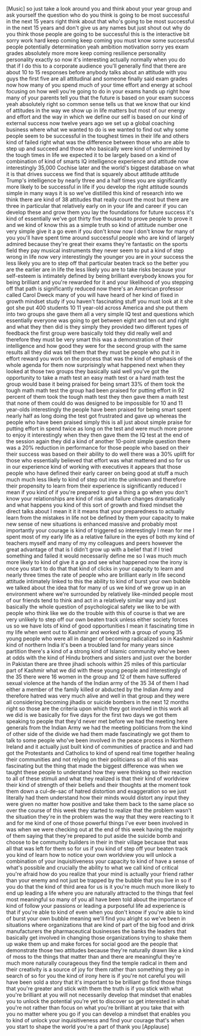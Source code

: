
[Music]
so just take a look around you and think
about your year group and ask yourself
the question who do you think is going
to be most successful in the next 15
years right
think about that who&#39;s going to be most
successful in the next 15 years and
don&#39;t give us any names but just shout
out why do you think those people are
going to be successful this is the
interactive bit sorry work hard keep
coming keep coming you must know some
successful people potentially
determination yeah
ambition motivation sorry yes exam
grades absolutely more more keep coming
resilience personality personality
exactly so now it&#39;s interesting actually
normally when you do that if I do this
to a corporate audience you&#39;ll generally
find that there are about 10 to 15
responses before anybody talks about an
attitude with you guys the first five
are all attitudinal and someone finally
said exam grades now how many of you
spend much of your time effort and
energy at school focusing on how well
you&#39;re going to do in your exams hands
up right how many of your parents tell
you that the future is based on your
exam success yeah absolutely right so
common sense tells us that we know that
our kind of attitudes in the way we show
up in life matters but most of our
energy and effort and the way in which
we define our self is based on our kind
of external success now twelve years ago
we set up a global coaching business
where what we wanted to do is we wanted
to find out why some people seem to be
successful in the toughest times in
their life and others kind of failed
right what was the difference between
those who are able to step up and
succeed and those who basically were
kind of undermined by the tough times in
life we expected it to be largely based
on a kind of combination of kind of
smarts IQ intelligence experience and
attitude now interestingly 35,000
Cochise later and the world&#39;s biggest
database on what it is that drives
success we find that is squarely about
attitude attitude Trump&#39;s intelligence
by nearly three and a half times you are
significantly more likely to be
successful in life if you develop the
right attitude sounds simple in many
ways it is so we&#39;ve distilled this kind
of research into we think there are kind
of 38 attitudes that really count the
most but there are three in particular
that relatively early on in your life
and career if you can develop these and
grow them you lay the foundations for
future success it&#39;s kind of essentially
we&#39;ve got thirty five thousand to prove
people to prove it and we kind of know
this as a simple truth so kind of
attitude number one very simple give it
a go even if you don&#39;t know now I don&#39;t
know for many of you you&#39;ll have spent
time around successful people who are
kind of largely admired because they&#39;re
great their exams they&#39;re fantastic on
the sports field they pay musical
instruments they never seem to put a
kind of step wrong in life now very
interestingly the younger you are in
your success the less likely you are to
step off that particular beaten track so
the better you are the earlier are in
life the less likely you are to take
risks because your self-esteem is
intimately defined by being brilliant
everybody knows you for being brilliant
and you&#39;re rewarded for it
and your likelihood of you stepping off
that path is significantly reduced
now there&#39;s an American professor called
Carol Dweck many of you will have heard
of her kind of fixed in growth mindset
study if you haven&#39;t fascinating stuff
you must look at it she got she put 400
students 10 11 year-old
across America and she put them into two
groups she gave them all a very simple
IQ test and questions which essentially
everyone was going to get between eight
and ten out and right and what they then
did is they simply they provided two
different types of feedback the first
group were basically told they did
really well and therefore they must be
very smart this was a demonstration of
their intelligence
and how good they were for the second
group with the same results all they did
was tell them that they must be people
who put it in effort reward you work on
the process that was the kind of
emphasis of the whole agenda for them
now surprisingly what happened next when
they looked at those two groups they
basically said well you&#39;ve got the
opportunity to take a math test an easy
math test or a hard math test the group
would base it being praised for being
smart 33% of them took the tough math
math test the group had been praised for
putting effort in 92 percent of them
took the tough math test they then gave
them a math test that none of them could
do was designed to be impossible for 10
and 11 year-olds interestingly the
people have been praised for being smart
spent nearly half as long doing the test
got frustrated and gave up whereas the
people who have been praised simply this
is all just about simple praise for
putting effort in spend twice as long on
the test and were much more prone to
enjoy it interestingly when they then
gave them the IQ test at the end of the
session again they did a kind of another
10-point simple question there was a 20%
reduction in performance for those
people who based on their their success
was based on their ability to do well
there was a 30% uplift for those who
essentially believed that effort was
what mattered and so for us in our
experience kind of working with
executives it appears that those people
who have defined their early career on
being good at stuff a much much much
less likely to kind of step out into the
unknown and therefore their propensity
to learn from their experience is
significantly reduced I mean if you kind
of if you&#39;re prepared to give a thing a
go when you don&#39;t know your
relationships are kind of risk and
failure changes dramatically and what
happens you kind of this sort of growth
and fixed mindset the direct talks about
I mean it it it means that your
preparedness to actually learn from the
mistakes in life not be defined by them
your capacity to make new sense of new
situations is enhanced massive
and probably most importantly your
courage is kind of triggered so
interestingly I mean for me
I spent most of my early life as a
relative failure in the eyes of both my
kind of teachers myself and many of my
my colleagues and peers however the
great advantage of that is I didn&#39;t grow
up with a belief that if I tried
something and failed it would
necessarily define me so I was much much
more likely to kind of give it a go and
see what happened now the irony is once
you start to do that that kind of clicks
in your capacity to learn and nearly
three times the rate of people who are
brilliant early in life second attitude
intimately linked to this the ability to
kind of burst your own bubble we talked
about the idea that for many of us we
kind of we grow up in an environment
where we&#39;re surrounded by relatively
like-minded people most of our friends
tend to think and act in a relatively
similar way and just basically the whole
question of psychological safety we like
to be with people who think like we do
the trouble with this of course is that
we are very unlikely to step off our own
beaten track unless either society
forces us so we have lots of kind of
good opportunities I mean it fascinating
time in my life when went out to Kashmir
and worked with a group of young 35
young people who were all in danger of
becoming radicalized so in Kashmir kind
of northern India it&#39;s been a troubled
land for many years since partition
there&#39;s a kind of a strong kind of
Islamic community who&#39;ve been at odds
with the kind of Hindu brothers and
sisters and just over the border in
Pakistan there are three jihadi schools
within 25 miles of this particular part
of Kashmir what we did with these young
people and interestingly of the 35 there
were 16 women in the group and 12 of
them have suffered sexual violence at
the hands of the Indian army of the 35
34 of them I had either a member of the
family killed or abducted by the Indian
Army and therefore hatred was very much
alive and well in that group and they
were all considering becoming jihadis or
suicide bombers in the next 12 months
right so those are the criteria upon
which they got involved in this
work all we did is we basically for five
days for the first two days we got them
speaking to people that they&#39;d never met
before we had the meeting here generals
from the Indian Army we had the meeting
politicians from the kind of other side
of the divide we had them made
fascinatingly we got them to talk to
some people who&#39;ve been involved in the
peace process in Northern Ireland and it
actually just built kind of communities
of practice and and had got the
Protestants and Catholics to kind of
spend real time together healing their
communities and not relying on their
politicians so all of this was
fascinating but the thing that made the
biggest difference was when we taught
these people to understand how they were
thinking so their reaction to all of
these stimuli and what they realized is
that their kind of worldview their kind
of strength of their beliefs and their
thoughts at the moment took them down a
cul-de-sac of hatred distortion and
exaggeration so we just literally had
them understand how their minds would
distort any input they were given no
matter how positive and take them back
to the same place so over the course of
this week they started to realize that
the problem wasn&#39;t the situation they&#39;re
in the problem was the way that they
were reacting to it and for me kind of
one of those powerful things I&#39;ve ever
been involved in was when we were
checking out at the end of this week
having the majority of them saying that
they&#39;re prepared to put aside the
suicide bomb and choose to be community
builders in their in their village
because that was all that was left for
them so for us if you kind of step off
your beaten track you kind of learn how
to notice your own worldview you will
unlock a combination of your
inquisitiveness your capacity to kind of
have a sense of what&#39;s possible and
crucially the ability to what we call
kind of critical you&#39;re afraid how do
you realize that your mind is actually
your friend rather than your enemy and
not just be trapped by the bubble that
you live in so if you do that the kind
of third area for us is it you&#39;re much
much more likely to end up leading a
life where you are naturally attracted
to the things that feel most meaningful
so many of you all have been told about
the importance of kind of follow your
passions or leading a purposeful life ad
experience is that if you&#39;re able to
kind of
even when you don&#39;t know if you&#39;re able
to kind of burst your own bubble meaning
we&#39;ll find you alright so we&#39;ve been in
situations where organizations that are
kind of part of the big food and drink
manufacturers the pharmaceutical
businesses the banks the leaders that
basically get involved in changing those
organizations trying to shake them up
wake them up and make forces for social
good are the people that demonstrate
those two attitudes because they&#39;re
naturally drawn like a kind of moss to
the things that matter than and there
are meaningful they&#39;re much more
naturally courageous they find the
temple radical in them and their
creativity is a source of joy for them
rather than something they go in search
of so for you the kind of irony here is
if you&#39;re not careful you will have been
sold a story that it&#39;s important to be
brilliant go find those things that
you&#39;re greater and stick with them the
truth is if you stick with what you&#39;re
brilliant at you will not necessarily
develop that mindset that enables you to
unlock the potential you&#39;re yet to
discover
so get interested in what you&#39;re not
rather than focus on what you&#39;re
brilliant at you take that with you no
matter where you go if you can develop a
mindset that enables you to kind of
unlock your inquisitiveness and find
your courage that&#39;s when you start to
shape the world you&#39;re a part of thank
you
[Applause]
